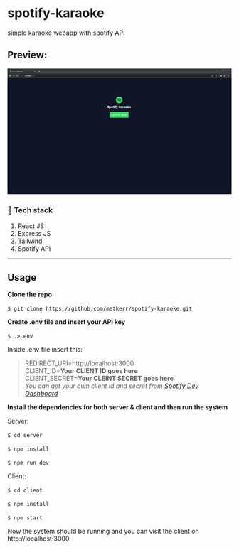 # **spotify-karaoke**
 simple karaoke webapp with spotify API

 ## Preview:
 ![Spotify Karaoke web preview](/media/spotify-karaoke-preview.gif)


### 🚧 **Tech stack**
1. React JS
2. Express JS
3. Tailwind
4. Spotify API
   
 ---

## **Usage**
**Clone the repo**

```$ git clone https://github.com/metkerr/spotify-karaoke.git```

**Create .env file and insert your API key**

```$ .>.env```

Inside .env file insert this:

>REDIRECT_URI=http://localhost:3000 \
CLIENT_ID=**Your CLIENT ID goes here** \
CLIENT_SECRET=**Your CLEINT SECRET goes here** \
*You can get your own client id and secret from [Spotify Dev Dashboard](https://developer.spotify.com/dashboard)*

**Install the dependencies for both server & client and then run the system**

Server:

```$ cd server```

```$ npm install```

```$ npm run dev```

Client:

```$ cd client```

```$ npm install```

```$ npm start```

Now the system should be running and you can visit the client on http://localhost:3000





